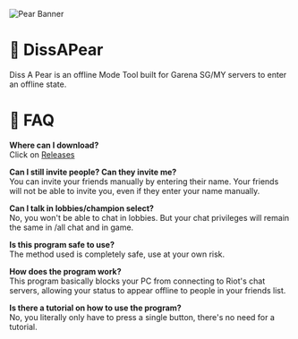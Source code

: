 ![Pear Banner](https://user-images.githubusercontent.com/72850166/142756190-dacb4792-6747-4a55-8460-de4fe9fd95ed.png)

# 🍐 DissAPear

Diss A Pear is an offline Mode Tool built for Garena SG/MY servers to enter an offline state.

# 🙋 FAQ
**Where can I download?**  
Click on [Releases](https://github.com/simkaiwen/DissAPear/releases)

**Can I still invite people? Can they invite me?**  
You can invite your friends manually by entering their name.
Your friends will not be able to invite you, even if they enter your name manually.

**Can I talk in lobbies/champion select?**  
No, you won't be able to chat in lobbies. But your chat privileges will remain the same in /all chat and in game.

**Is this program safe to use?**  
The method used is completely safe, use at your own risk.

**How does the program work?**  
This program basically blocks your PC from connecting to Riot's chat servers, allowing your status to appear offline to people in your friends list. 

**Is there a tutorial on how to use the program?**  
No, you literally only have to press a single button, there's no need for a tutorial.

